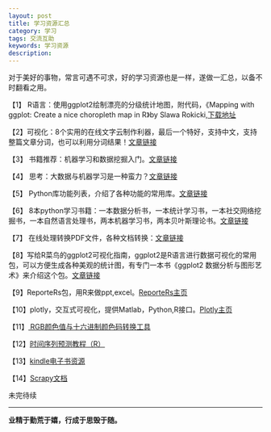 ```yaml
---
layout: post
title: 学习资源汇总
category: 学习
tags: 交流互助
keywords: 学习资源
description: 
---
```


对于美好的事物，常言可遇不可求，好的学习资源也是一样，遂做一汇总，以备不时翻看之用。

【1】 R语言：使用ggplot2绘制漂亮的分级统计地图，附代码，《Mapping with ggplot: Create a nice choropleth map in R》by Slawa Rokicki,[下载地址](http://pan.baidu.com/s/1pJrJqoN)

【2】可视化：8个实用的在线文字云制作利器，最后一个特好，支持中文，支持整篇文章分词，也可以利用分词结果！[文章链接](http://blog.sina.com.cn/s/blog_49f78a4b0102w4zm.html )

【3】 书籍推荐：机器学习和数据挖掘入门。[文章链接](http://www.cycn.com/?/createmeeting/createmeeting/newsdetails/fid-59__aid-5592)

【4】 思考：大数据与机器学习是一种蛮力？[文章链接](http://www.leiphone.com/xiaozhi/w3WKVrAl1kwqdcVf.html)

【5】  Python库功能列表，介绍了各种功能的常用库。[文章链接](http://python.jobbole.com/82633/)

【6】 8本python学习书籍：一本数据分析书，一本统计学习书，一本社交网络挖掘书，一本自然语言处理书，两本机器学习书，两本贝叶斯理论书。[文章链接](http://bigdata-madesimple.com/8-best-python-data-science-books/)

【7】 在线处理转换PDF文件，各种文档转换：[文章链接](http://www.pdfdo.com/pdf-to-excel.aspx)

【8】写给R菜鸟的ggplot2可视化指南，ggplot2是R语言进行数据可视化的常用包，可以方便生成各种美观的统计图，有专门一本书《ggplot2 数据分析与图形艺术》来介绍这个包。[文章链接](https://thomaslevine.com/!/introduction-to-ggplot2/)

【9】ReporteRs包，用R来做ppt,excel。[ReporteRs主页](http://davidgohel.github.io/ReporteRs/gettingstarted.html)

【10】plotly，交互式可视化，提供Matlab，Python,R接口。[Plotly主页](https://plot.ly/)

【11】[ RGB颜色值与十六进制颜色码转换工具](http://www.sioe.cn/yingyong/yanse-rgb-16/)

【12】[时间序列预测教程（R）](https://www.otexts.org/fpp)

【13】[kindle电子书资源](http://kankandou.com/)

【14】[Scrapy文档](http://scrapy-chs.readthedocs.io/zh_CN/0.24/index.html)

未完待续

----------
**业精于勤荒于嬉，行成于思毁于随。**


